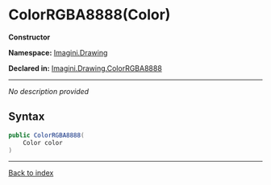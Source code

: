# ColorRGBA8888(Color)

**Constructor**

**Namespace:** [Imagini.Drawing](Imagini.Drawing.md)

**Declared in:** [Imagini.Drawing.ColorRGBA8888](Imagini.Drawing.ColorRGBA8888.md)

------


*No description provided*

## Syntax

```csharp
public ColorRGBA8888(
	Color color
)
```

------

[Back to index](index.md)